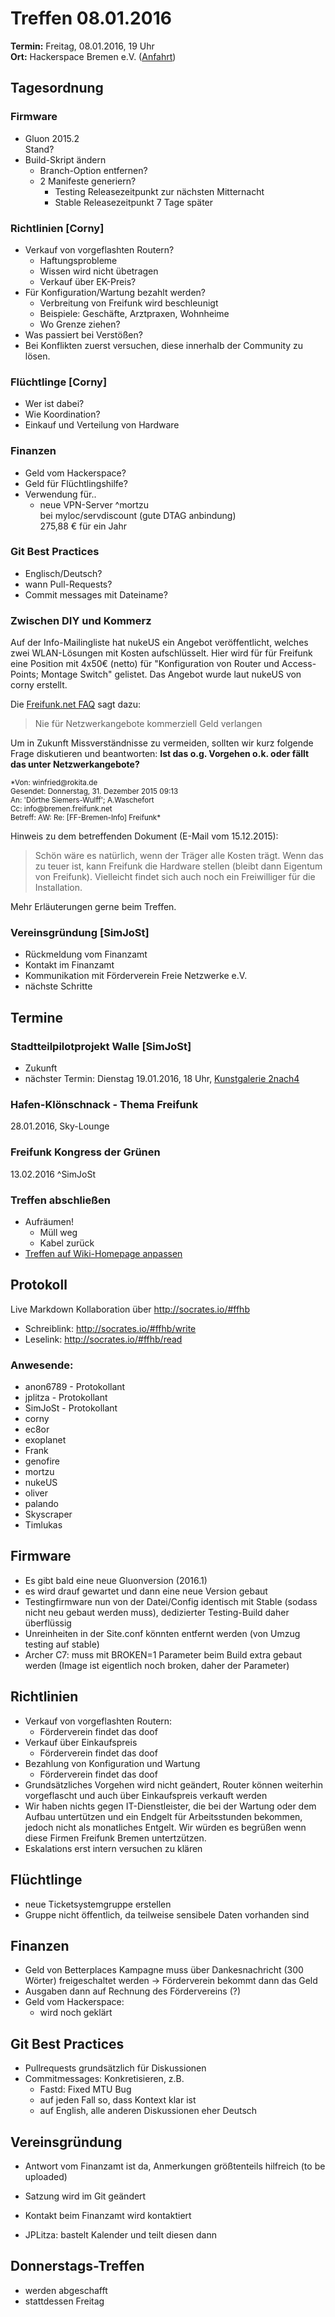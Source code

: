 # Treffen 08.01.2016
**Termin:** Freitag, 08.01.2016, 19 Uhr  
**Ort:** Hackerspace Bremen e.V. ([Anfahrt](https://www.hackerspace-bremen.de/anfahrt/))

## Tagesordnung
### Firmware
- Gluon 2015.2  
  Stand?
- Build-Skript ändern
    - Branch-Option entfernen?
    - 2 Manifeste generiern?
        - Testing Releasezeitpunkt zur nächsten Mitternacht  
        - Stable Releasezeitpunkt 7 Tage später

### Richtlinien [Corny]
- Verkauf von vorgeflashten Routern?
  - Haftungsprobleme
  - Wissen wird nicht übetragen
  - Verkauf über EK-Preis?
- Für Konfiguration/Wartung bezahlt werden?
    - Verbreitung von Freifunk wird beschleunigt
    - Beispiele: Geschäfte, Arztpraxen, Wohnheime
    - Wo Grenze ziehen?
- Was passiert bei Verstößen?
- Bei Konflikten zuerst versuchen, diese innerhalb der Community zu lösen.

### Flüchtlinge [Corny]

- Wer ist dabei?
- Wie Koordination?
- Einkauf und Verteilung von Hardware

### Finanzen
- Geld vom Hackerspace?
- Geld für Flüchtlingshilfe?
- Verwendung für..
    - neue VPN-Server ^mortzu  
      bei myloc/servdiscount (gute DTAG anbindung)  
      275,88 € für ein Jahr 

### Git Best Practices
- Englisch/Deutsch?
- wann Pull-Requests?
- Commit messages mit Dateiname?

### Zwischen DIY und Kommerz

Auf der Info-Mailingliste hat nukeUS ein Angebot veröffentlicht, welches zwei WLAN-Lösungen mit Kosten aufschlüsselt. Hier wird für für Freifunk eine Position mit 4x50€ (netto) für "Konfiguration von Router und Access-Points; Montage Switch" gelistet. Das Angebot wurde laut nukeUS von corny erstellt.

Die [Freifunk.net FAQ](https://freifunk.net/worum-geht-es/haufige-fragen) sagt dazu:
> Nie für Netzwerkangebote kommerziell Geld verlangen

Um in Zukunft Missverständnisse zu vermeiden, sollten wir kurz folgende Frage diskutieren und beantworten: 
**Ist das o.g. Vorgehen o.k. oder fällt das unter Netzwerkangebote?**

<small>
*Von: winfried@rokita.de<br/>
Gesendet: Donnerstag, 31. Dezember 2015 09:13<br/>
An: 'Dörthe Siemers-Wulff'; A.Waschefort<br/>
Cc: info@bremen.freifunk.net<br/>
Betreff: AW: Re: [FF-Bremen-Info] Freifunk*
</small>

Hinweis zu dem betreffenden Dokument (E-Mail vom 15.12.2015):
> Schön wäre es natürlich, wenn der Träger alle Kosten trägt. Wenn das zu teuer ist, kann Freifunk die Hardware stellen (bleibt dann Eigentum von Freifunk). Vielleicht findet sich auch noch ein Freiwilliger für die Installation.

Mehr Erläuterungen gerne beim Treffen.

### Vereinsgründung [SimJoSt]
* Rückmeldung vom Finanzamt
* Kontakt im Finanzamt
* Kommunikation mit Förderverein Freie Netzwerke e.V.
* nächste Schritte


## Termine
### Stadtteilpilotprojekt Walle [SimJoSt]
* Zukunft
* nächster Termin: Dienstag 19.01.2016, 18 Uhr, [Kunstgalerie 2nach4](http://2nach4.de/)

### Hafen-Klönschnack - Thema Freifunk
28.01.2016, Sky-Lounge

### Freifunk Kongress der Grünen
13.02.2016 ^SimJoSt


### Treffen abschließen
* Aufräumen!
  * Müll weg
  * Kabel zurück
* [Treffen auf Wiki-Homepage anpassen](Home)


## Protokoll
Live Markdown Kollaboration über http://socrates.io/#ffhb
* Schreiblink: http://socrates.io/#ffhb/write
* Leselink: http://socrates.io/#ffhb/read

### Anwesende:
* anon6789 - Protokollant
* jplitza - Protokollant
* SimJoSt - Protokollant
* corny
* ec8or
* exoplanet
* Frank
* genofire
* mortzu
* nukeUS
* oliver
* palando
* Skyscraper
* Timlukas

## Firmware
* Es gibt bald eine neue Gluonversion (2016.1)
* es wird drauf gewartet und dann eine neue Version gebaut
* Testingfirmware nun von der Datei/Config identisch mit Stable (sodass nicht neu gebaut werden muss), dedizierter Testing-Build daher überflüssig
* Unreinheiten in der Site.conf könnten entfernt werden (von Umzug testing auf stable)
* Archer C7: muss mit BROKEN=1 Parameter beim Build extra gebaut werden (Image ist eigentlich noch broken, daher der Parameter)

## Richtlinien
* Verkauf von vorgeflashten Routern: 
	* Förderverein findet das doof
* Verkauf über Einkaufspreis
	* Förderverein findet das doof
* Bezahlung von Konfiguration und Wartung
	* Förderverein findet das doof
* Grundsätzliches Vorgehen wird nicht geändert, Router können weiterhin vorgeflascht und auch über Einkaufspreis verkauft werden
* Wir haben nichts gegen IT-Dienstleister, die bei der Wartung oder
dem Aufbau untertützen und ein Endgelt für Arbeitsstunden bekommen, jedoch nicht als monatliches Entgelt. Wir würden es begrüßen wenn  diese Firmen Freifunk  Bremen untertzützen.
* Eskalations erst intern versuchen zu klären

## Flüchtlinge
* neue Ticketsystemgruppe erstellen
* Gruppe nicht öffentlich, da teilweise sensibele Daten vorhanden sind

## Finanzen
* Geld von Betterplaces Kampagne muss über Dankesnachricht (300 Wörter) freigeschaltet werden -> Förderverein bekommt dann das Geld
* Ausgaben dann auf Rechnung des Fördervereins (?)
* Geld vom Hackerspace:
	* wird noch geklärt
    
## Git Best Practices
* Pullrequests grundsätzlich für Diskussionen
* Commitmessages: Konkretisieren, z.B.
	* Fastd: Fixed MTU Bug
    * auf jeden Fall so, dass Kontext klar ist
    * auf English, alle anderen Diskussionen eher Deutsch

## Vereinsgründung
* Antwort vom Finanzamt ist da, Anmerkungen größtenteils hilfreich (to be uploaded)
* Satzung wird im Git geändert
* Kontakt beim Finanzamt wird kontaktiert

* JPLitza: bastelt Kalender und teilt diesen dann

## Donnerstags-Treffen
* werden abgeschafft
* stattdessen Freitag